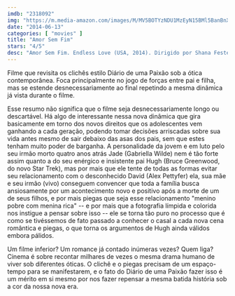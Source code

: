 ```yaml
---
imdb: "2318092"
img: "https://m.media-amazon.com/images/M/MV5BOTYzNDU1MzEyN15BMl5BanBnXkFtZTgwOTYwMTU0MDE@._V1_SX101_CR0,0,101,150_.jpg"
date: "2014-06-13"
categories: [ "movies" ]
title: "Amor Sem Fim"
stars: "4/5"
desc: "Amor Sem Fim. Endless Love (USA, 2014). Dirigido por Shana Feste. Escrito por Shana Feste, Joshua Safran, Scott Spencer. Com Alex Pettyfer, Gabriella Wilde, Bruce Greenwood, Joely Richardson, Robert Patrick, Rhys Wakefield, Dayo Okeniyi, Emma Rigby, Anna Enger."
---
```

Filme que revisita os clichês estilo Diário de uma Paixão sob a ótica contemporânea. Foca principalmente no jogo de forças entre pai e filha, mas se estende desnecessariamente ao final repetindo a mesma dinâmica já vista durante o filme.

Esse resumo não significa que o filme seja desnecessariamente longo ou descartável. Há algo de interessante nessa nova dinâmica que gira basicamente em torno dos novos direitos que os adolescentes vem ganhando a cada geração, podendo tomar decisões arriscadas sobre sua vida antes mesmo de sair debaixo das asas dos pais, sem que estes tenham muito poder de barganha. A personalidade da jovem e em luto pelo seu irmão morto quatro anos atrás Jade (Gabriella Wilde) nem é tão forte assim quanto a do seu enérgico e insistente pai Hugh (Bruce Greenwood, do novo Star Trek), mas por mais que ele tente de todas as formas evitar seu relacionamento com o desconhecido David (Alex Pettyfer) ela, sua mãe e seu irmão (vivo) conseguem convencer que toda a família busca ansiosamente por um acontecimento novo e positivo após a morte de um de seus filhos, e por mais piegas que seja esse relacionamento "menino pobre com menina rica" -- e por mais que a fotografia límpida e colorida nos instigue a pensar sobre isso -- ele se torna tão puro no processo que é como se tivéssemos de fato passado a conhecer o casal a cada nova cena romântica e piegas, o que torna os argumentos de Hugh ainda válidos embora pálidos.

Um filme inferior? Um romance já contado inúmeras vezes? Quem liga? Cinema é sobre recontar milhares de vezes o mesma drama humano de viver sob diferentes óticas. O clichê e o piegas precisam de um espaço-tempo para se manifestarem, e o fato do Diário de uma Paixão fazer isso é um mérito em si mesmo por nos fazer repensar a mesma batida história sob a cor da nossa nova era.
